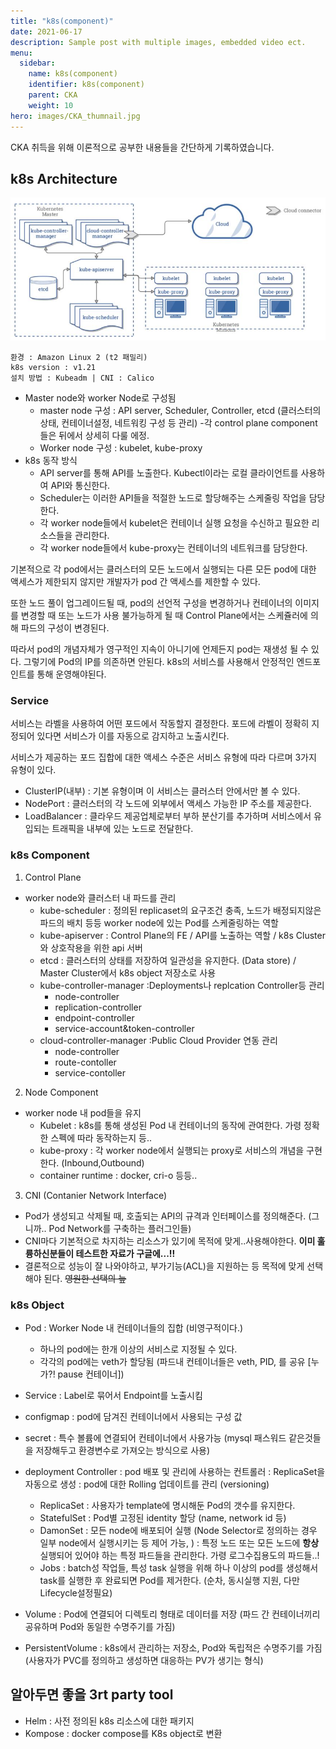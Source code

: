 ```yaml
---
title: "k8s(component)"
date: 2021-06-17
description: Sample post with multiple images, embedded video ect.
menu:
  sidebar:
    name: k8s(component)
    identifier: k8s(component)
    parent: CKA
    weight: 10
hero: images/CKA_thumnail.jpg
---
```

CKA 취득을 위해 이론적으로 공부한 내용들을 간단하게 기록하였습니다.
<!--more-->
## k8s Architecture

![This is an image](images/k8s_arch.jpg)

```
환경 : Amazon Linux 2 (t2 패밀리)
k8s version : v1.21
설치 방법 : Kubeadm | CNI : Calico

```

- Master node와 worker Node로 구성됨
  - master node 구성 : API server, Scheduler, Controller, etcd (클러스터의 상태, 컨테이너설정, 네트워킹 구성 등 관리)
    -각 control plane component들은 뒤에서 상세히 다룰 에정.
  - Worker node 구성 : kubelet, kube-proxy
- k8s 동작 방식
  - API server를 통해 API를 노출한다. Kubectl이라는 로컬 클라이언트를 사용하여 API와 통신한다.
  - Scheduler는 이러한 API들을 적절한 노드로 할당해주는 스케줄링 작업을 담당한다.
  - 각 worker node들에서 kubelet은 컨테이너 실행 요청을 수신하고 필요한 리소스들을 관리한다.
  - 각 worker node들에서 kube-proxy는 컨테이너의 네트워크를 담당한다. 

기본적으로 각 pod에서는 클러스터의 모든 노드에서 실행되는 다른 모든 pod에 대한 액세스가 제한되지 않지만 개발자가 pod 간 액세스를 제한할 수 있다.

또한 노드 풀이 업그레이드될 때, pod의 선언적 구성을 변경하거나 컨테이너의 이미지를 변경할 때 또는 노드가 사용 불가능하게 될 때 Control Plane에서는 스케쥴러에 의해 파드의 구성이 변경된다.

따라서 pod의 개념자체가 영구적인 지속이 아니기에 언제든지 pod는 재생성 될 수 있다. 그렇기에 Pod의 IP를 의존하면 안된다. 
k8s의 서비스를 사용해서 안정적인 엔드포인트를 통해 운영해야된다.

 ### Service
 서비스는 라벨을 사용하여 어떤 포드에서 작동할지 결정한다.
 포드에 라벨이 정확히 지정되어 있다면 서비스가 이를 자동으로 감지하고 노출시킨다.

서비스가 제공하는 포드 집합에 대한 액세스 수준은 서비스 유형에 따라 다르며 3가지 유형이 있다.
- ClusterIP(내부) : 기본 유형이며 이 서비스는 클러스터 안에서만 볼 수 있다.
- NodePort        : 클러스터의 각 노드에 외부에서 액세스 가능한 IP 주소를 제공한다.
- LoadBalancer    : 클라우드 제공업체로부터 부하 분산기를 추가하며 서비스에서 유입되는 트래픽을 내부에 있는 노드로 전달한다.

 ### k8s Component
1. Control Plane
  - worker node와 클러스터 내 파드를 관리
    - kube-scheduler : 정의된 replicaset의 요구조건 충족, 노드가 배정되지않은 파드의 배치 등등 worker node에 있는 Pod를 스케줄링하는 역할
    - kube-apiserver : Control Plane의 FE / API를 노출하는 역할 / k8s Cluster와 상호작용을 위한 api 서버
    - etcd           : 클러스터의 상태를 저장하여 일관성을 유지한다. (Data store) / Master Cluster에서 k8s object 저장소로 사용
    - kube-controller-manager :Deployments나 replcation Controller등 관리
      - node-controller
      - replication-controller
      - endpoint-controller
      - service-account&token-controller 
    - cloud-controller-manager :Public Cloud Provider 연동 관리
      - node-controller
      - route-contoller
      - service-contoller

2. Node Component
  - worker node 내 pod들을 유지
    - Kubelet    : k8s를 통해 생성된 Pod 내 컨테이너의 동작에 관여한다. 가령 정확한 스펙에 따라 동작하는지 등..
    - kube-proxy : 각 worker node에서 실행되는 proxy로 서비스의 개념을 구현한다. (Inbound,Outbound)
    - container runtime : docker, cri-o 등등..

3. CNI (Contanier Network Interface)
  - Pod가 생성되고 삭제될 때, 호출되는 API의 규격과 인터페이스를 정의해준다. (그니까.. Pod Network를 구축하는 플러그인들)
  - CNI마다 기본적으로 차지하는 리소스가 있기에 목적에 맞게..사용해야한다. **이미 훌륭하신분들이 테스트한 자료가 구글에...!!**
  - 결론적으로 성능이 잘 나와야하고, 부가기능(ACL)을 지원하는 등 목적에 맞게 선택해야 된다. ~~영원한 선택의 늪~~

### k8s Object
  - Pod : Worker Node 내 컨테이너들의 집합 (비영구적이다.)
    - 하나의 pod에는 한개 이상의 서비스로 지정될 수 있다.
    - 각각의 pod에는 veth가 할당됨 (파드내 컨테이너들은 veth, PID, 를 공유 [누가?! pause 컨테이너])
  - Service : Label로 묶어서 Endpoint를 노출시킴
  
  - configmap : pod에 담겨진 컨테이너에서 사용되는 구성 값
  - secret    : 특수 볼륨에 연결되어 컨테이너에서 사용가능 (mysql 패스워드 같은것들을 저장해두고 환경변수로 가져오는 방식으로 사용)

  - deployment Controller : pod 배포 및 관리에 사용하는 컨트롤러
                          : ReplicaSet을 자동으로 생성
                          : pod에 대한 Rolling 업데이트를 관리 (versioning)
    - ReplicaSet  : 사용자가 template에 명시해둔 Pod의 갯수를 유지한다. 
    - StatefulSet : Pod별 고정된 identity 할당 (name, network id 등)
    - DamonSet    : 모든 node에 배포되어 실행 (Node Selector로 정의하는 경우 일부 node에서 실행시키는 등 제어 가능, )
                  : 특정 노드 또는 모든 노드에 **항상** 실행되어 있어야 하는 특정 파드들을 관리한다. 가령 로그수집용도의 파드들..!
    - Jobs        : batch성 작업들, 특성 task 실행을 위해 하나 이상의 pod를 생성해서 task를 실행한 후 완료되면 Pod를 제거한다. (순차, 동시실행 지원, 다만 Lifecycle설정필요)

  - Volume            : Pod에 연결되어 디렉토리 형태로 데이터를 저장 (파드 간 컨테이너끼리 공유하며 Pod와 동일한 수명주기를 가짐)
  - PersistentVolume  : k8s에서 관리하는 저장소, Pod와 독립적은 수명주기를 가짐(사용자가 PVC를 정의하고 생성하면 대응하는 PV가 생기는 형식)

## 알아두면 좋을 3rt party tool
  - Helm : 사전 정의된 k8s 리소스에 대한 패키지
  - Kompose : docker compose를 K8s object로 변환
